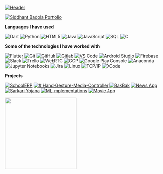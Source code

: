 

[![Header](https://media.giphy.com/media/debCoZ6a5aFuSHY1S5/giphy.gif)](https://www.linkedin.com/in/sbadola5/)

[![Siddhant Badola Portfolio](https://img.shields.io/badge/-CHECK%20MY%20PORTFOLIO-000000?style=for-the-badge&logo=react&logoColor=white)](https://sidhunt.github.io/online-resume/)

**Languages I have used**

![Dart](https://img.shields.io/badge/-Dart-000000?style=flat&logo=Dart&logoColor=blue)
![Python](https://img.shields.io/badge/-Python-000000?style=flat&logo=python)
![HTML5](https://img.shields.io/badge/-HTML5-000000?style=flat&logo=HTML5)
![Java](https://img.shields.io/badge/-Java-000000?style=flat&logo=Java&logoColor=007396)
![JavaScript](https://img.shields.io/badge/-JavaScript-000000?style=flat&logo=javascript)
![SQL](https://img.shields.io/badge/-SQL-000000?style=flat&logo=MySQL)
![C](https://img.shields.io/badge/-C-000000?style=flat&logo=C)

**Some of the technologies I have worked with**

![Flutter](https://img.shields.io/badge/-Flutter-000000?style=flat&logo=Flutter&logoColor=02569B)
![Git](https://img.shields.io/badge/-Git-000000?style=flat&logo=git&logoColor=F05032)
![GitHub](https://img.shields.io/badge/-GitHub-000000?style=flat&logo=github&logoColor=FFFFFF)
![Gitlab](https://img.shields.io/badge/-Gitlab-000000?style=flat&logo=Gitlab)
![VS Code](https://img.shields.io/badge/-VS%20Code-000000?style=flat&logo=visual-studio-code&logoColor=blue)
![Android Studio](https://img.shields.io/badge/-Android%20Studio-000000?style=flat&logo=android-studio)
![Firebase](https://img.shields.io/badge/-Firebase-000000?style=flat&logo=Firebase)
![Slack](https://img.shields.io/badge/-Slack-000000?style=flat&logo=Slack)
![Trello](https://img.shields.io/badge/-Trello-000000?style=flat&logo=Trello)
![WebRTC](https://img.shields.io/badge/-WebRTC-000000?style=flat&logo=webrtc)
![GCP](https://img.shields.io/badge/-GCP-000000?style=flat&logo=google-cloud)
![Google Play Console](https://img.shields.io/badge/-Google%20Play%20Console-000000?style=flat&logo=google-play)
![Anaconda](https://img.shields.io/badge/-Anaconda-000000?style=flat&logo=anaconda)
![Jupyter Notebooks](https://img.shields.io/badge/-Jupyter%20Notebooks-000000?style=flat&logo=jupyter)
![Jira](https://img.shields.io/badge/-Jira-000000?style=flat&logo=jira-software&logoColor=white&logoColor=0052CC)
![Linux](https://img.shields.io/badge/-Linux-000000?style=flat&logo=linux&logoColor=FCC624)
![TCP/IP](https://img.shields.io/badge/-TCP/IP-000000?style=flat&logo=cisco&logoColor=white)
![XCode](https://img.shields.io/badge/-XCode-000000?style=flat&logo=XCode&logoColor=1575F9)<!-- wi*quL3fcV -->

**Projects**

[![SchoolERP](https://img.shields.io/badge/-🏫SchoolERP-000000?style=flat)](https://github.com/sidhunt/SchoolERP-showcase)
[![# Hand-Gesture-Media-Controller](https://img.shields.io/badge/-🖐Hand%20Gesture%20Media%20Controller-000000?style=flat)](https://github.com/sidhunt/Hand-Gesture-Media-Controller)
[![BakBak](https://img.shields.io/badge/-👾BakBak-000000?style=flat)](https://github.com/sidhunt/bak-bak)
[![News App](https://img.shields.io/badge/-🌎News%20App-000000?style=flat)](https://github.com/sidhunt/News-App-Showcase)
[![Sarkari Yojana](https://img.shields.io/badge/-📰Indian%20Government%20Schemes%20App-000000?style=flat)](https://github.com/sidhunt/SarkariYojanaDemo)
[![ML Implementations](https://img.shields.io/badge/-🤖ML%20Implementations-000000?style=flat)](https://github.com/sidhunt/ML-implementations)
[![Movie App](https://img.shields.io/badge/%F0%9F%8D%BF-Movie%20App-%20black?style=flat)](https://github.com/sidhunt/Movie-Design-App)


<p float="left">
<!--   <img loading="lazy" src="https://github.com/sidhunt/SchoolERP-showcase/raw/main/Parent.gif" width="125" height="250">
<img loading="lazy" src="https://github.com/sidhunt/SchoolERP-showcase/raw/main/Students.gif" width="125" height="250">
<img loading="lazy" src="https://github.com/sidhunt/Hand-Gesture-Media-Controller/raw/main/demo.gif" width="125" height="250">
<img loading="lazy" src="https://github.com/sidhunt/bak-bak/raw/main/bakbak.gif" width="125" height="250">
<img loading="lazy" src="https://github.com/sidhunt/News-App-Showcase/raw/main/feed2.gif" width="125" height="250">
<img loading="lazy" src="https://github.com/sidhunt/SarkariYojanaDemo/raw/main/yojna.gif" width="125" height="250"/>
<img loading="lazy" src="https://github.com/sidhunt/SarkariYojanaDemo/raw/main/yojna2.gif" width="125" height="250"/>
<img loading="lazy" src="https://github.com/sidhunt/Movie-Design-App/raw/main/g1.gif" width="125" height="250"> -->
  
</p>
<!-- <img align="" height='130px' src="https://github-readme-stats.vercel.app/api?username=sidhunt&include_all_commits=true&count_private=true&hide=prs&hide_title=true&show_icons=true&include_all_commits=true&line_height=21&bg_color=0,EC6C6C,FFD479,FFFC79,73FA79&theme=graywhite" /> -->

<img align="" height='230px' src="https://github-readme-stats.vercel.app/api/top-langs/?username=sidhunt&hide=Jupyter%20Notebook&langs_count=10&layout=compact&theme=cobalt" />
